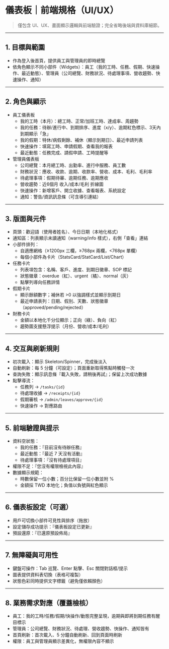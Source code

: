# 儀表板｜前端規格（UI/UX）

> 僅包含 UI、UX、畫面顯示邏輯與前端驗證；完全省略後端與資料庫細節。

---

## 1. 目標與範圍
- 作為登入後首頁，提供員工與管理員的即時總覽
- 依角色顯示不同小部件（Widgets）：員工（我的工時、任務、假期、快速操作、最近動態）、管理員（公司總覽、財務狀況、待處理事項、營收趨勢、快速操作、通知）

---

## 2. 角色與顯示
- 員工儀表板
  - 我的工時（本月）：總工時、正常/加班工時、達成率、周趨勢
  - 我的任務：待辦/進行中、到期排序、進度（x/y）、逾期紅色標示、3天內到期顯示「急」
  - 我的假期：特休/病假剩餘、補休（顯示到期日）、最近申請列表
  - 快速操作：填寫工時、申請假期、查看我的報表
  - 最近動態：任務完成、請假申請、工時提醒等
- 管理員儀表板
  - 公司總覽：本月總工時、出勤率、進行中服務、員工數
  - 財務狀況：應收、收款、逾期、收款率、營收、成本、毛利、毛利率
  - 待處理事項：假期待審、逾期任務、逾期應收
  - 營收趨勢：近6個月 收入/成本/毛利 折線圖
  - 快速操作：新增客戶、開立收據、查看報表、系統設定
  - 通知：警告/資訊訊息條（可含導引連結）

---

## 3. 版面與元件
- 頁頭：歡迎語（使用者姓名）、今日日期（本地化格式）
- 通知區：列表顯示未讀通知（warning/info 樣式），右側「查看」連結
- 小部件排列：
  - 自適應網格（≥1200px 三欄，≥768px 兩欄，<768px 單欄）
  - 每個小部件為卡片（StatsCard/StatCard/List/Chart）
- 任務卡片
  - 列表項包含：名稱、客戶、進度、到期日徽章、SOP 標記
  - 狀態徽章：overdue（紅）、urgent（橘）、normal（灰）
  - 點擊列導向任務詳情
- 假期卡片
  - 顯示餘額數字；補休若 >0 以強調樣式並顯示到期日
  - 最近申請表列：日期、假別、天數、狀態徽章（approved/pending/rejected）
- 財務卡片
  - 金額以本地化千分位顯示；正向（綠）、負向（紅）
  - 趨勢圖支援懸浮提示（月份、營收/成本/毛利）

---

## 4. 交互與刷新規則
- 初次載入：顯示 Skeleton/Spinner，完成後淡入
- 自動刷新：每 5 分鐘（可設定）；頁面重新取得焦點時觸發一次
- 查詢失敗：顯示訊息條『載入失敗，請稍後再試』；保留上次成功數據
- 點擊導流：
  - 任務列 → `/tasks/{id}`
  - 待處理收據 → `/receipts/{id}`
  - 假期審核 → `/admin/leaves/approve/{id}`
  - 快速操作 → 對應路由

---

## 5. 前端驗證與提示
- 資料空狀態：
  - 我的任務：『目前沒有待辦任務』
  - 最近動態：『最近 7 天沒有活動』
  - 待處理事項：『沒有待處理項目』
- 權限不足：『您沒有權限檢視此內容』
- 數據顯示規範：
  - 時數保留一位小數；百分比保留一位小數並附 %
  - 金額採 TWD 本地化；負值以負號與紅色顯示

---

## 6. 儀表板設定（可選）
- 用戶可切換小部件可見性與排序（拖放）
- 設定儲存成功提示：『儀表板設定已更新』
- 預設還原：『已還原預設佈局』

---

## 7. 無障礙與可用性
- 鍵盤可操作：Tab 巡覽、Enter 點擊、Esc 關閉對話框/提示
- 圖表提供資料表切換（表格可複製）
- 狀態色彩同時提供文字標籤（避免僅依賴顏色）

---

## 8. 業務需求對應（覆蓋檢核）
- 員工：我的工時/任務/假期/快操作/動態完整呈現，逾期與即將到期任務有醒目標示
- 管理員：公司總覽、財務狀況、待處理、營收趨勢、快操作、通知皆有
- 首頁刷新：首次載入、5 分鐘自動刷新、回到頁面時刷新
- 權限：員工與管理員顯示差異化，無權限內容不顯示
